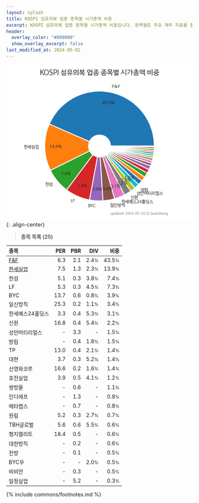 ```yaml
---
layout: splash
title: KOSPI 섬유의복 업종 종목별 시가총액 비중
excerpt: KOSPI 섬유의복 업종 종목별 시가총액 비중입니다. 종목별로 주요 재무 지표를 함께 표시합니다.
header:
  overlay_color: "#800000"
  show_overlay_excerpt: false
last_modified_at: 2024-05-02
---
```



![KOSPI 섬유의복 업종 종목별 시가총액 비중](/stats/sector/images/kospi_업종_섬유의복_종목.png){: .align-center}


> **종목 목록 (25)**<a id="list"></a>

| **종목** | **PER** | **PBR** | **DIV** | **비중** |
| :------- | ------: | ------: | ------: | -------: |
| [F&F](/383220/) | 6.3 | 2.1 | 2.4<small>%</small> | 43.5<small>%</small> |
| [한세실업](/105630/) | 7.5 | 1.3 | 2.3<small>%</small> | 13.9<small>%</small> |
| 한섬 | 5.1 | 0.3 | 3.8<small>%</small> | 7.4<small>%</small> |
| LF | 5.3 | 0.3 | 4.5<small>%</small> | 7.3<small>%</small> |
| BYC | 13.7 | 0.6 | 0.8<small>%</small> | 3.9<small>%</small> |
| 일신방직 | 25.3 | 0.2 | 1.1<small>%</small> | 3.4<small>%</small> |
| 한세예스24홀딩스 | 3.3 | 0.4 | 5.3<small>%</small> | 3.1<small>%</small> |
| 신원 | 16.8 | 0.4 | 5.4<small>%</small> | 2.2<small>%</small> |
| 성안머티리얼스 | - | 3.3 | - | 1.5<small>%</small> |
| 방림 | - | 0.4 | 1.8<small>%</small> | 1.5<small>%</small> |
| TP | 13.0 | 0.4 | 2.1<small>%</small> | 1.4<small>%</small> |
| 대현 | 3.7 | 0.3 | 5.2<small>%</small> | 1.4<small>%</small> |
| 신영와코루 | 16.6 | 0.2 | 1.6<small>%</small> | 1.4<small>%</small> |
| 호전실업 | 3.9 | 0.5 | 4.1<small>%</small> | 1.2<small>%</small> |
| 쌍방울 | - | 0.6 | - | 1.1<small>%</small> |
| 인디에프 | - | 1.3 | - | 0.8<small>%</small> |
| 메타랩스 | - | 0.7 | - | 0.8<small>%</small> |
| 원림 | 5.2 | 0.3 | 2.7<small>%</small> | 0.7<small>%</small> |
| TBH글로벌 | 5.6 | 0.6 | 5.5<small>%</small> | 0.6<small>%</small> |
| 형지엘리트 | 18.4 | 0.5 | - | 0.6<small>%</small> |
| 대한방직 | - | 0.2 | - | 0.6<small>%</small> |
| 전방 | - | 0.1 | - | 0.5<small>%</small> |
| BYC우 | - | - | 2.0<small>%</small> | 0.5<small>%</small> |
| 비비안 | - | 0.3 | - | 0.5<small>%</small> |
| 일정실업 | - | 5.2 | - | 0.3<small>%</small> |

{% include commons/footnotes.md %}